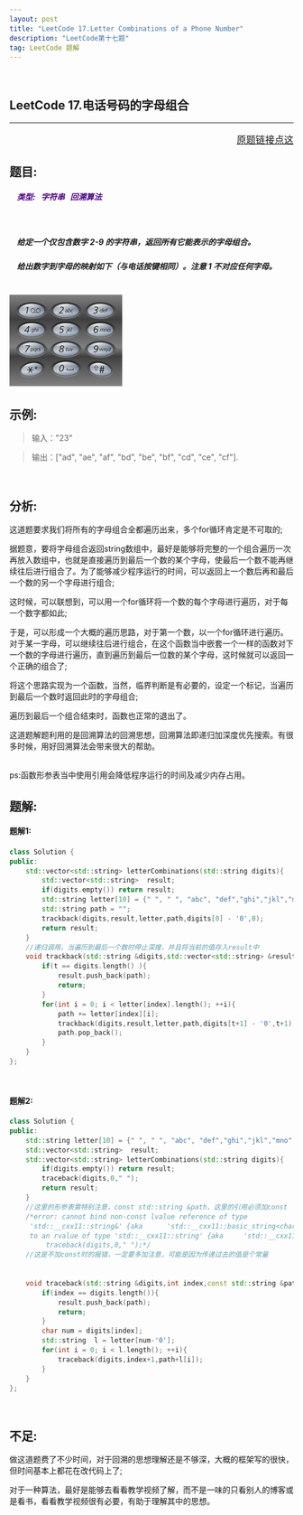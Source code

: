 ```yaml
---
layout: post
title: "LeetCode 17.Letter Combinations of a Phone Number"
description: "LeetCode第十七题"
tag: LeetCode 题解
---
```

<style>
.img{
	float:left;
}
</style>


<br />

 **LeetCode 17.电话号码的字母组合**
---
---
<p style="text-align:right;font-size:120%">
<a href="https://leetcode-cn.com/problems/letter-combinations-of-a-phone-number/description/" target="blank">
原题链接点这
</a>
</p>

## **题目:**

##### <b style=";color:Indigo">&nbsp;&nbsp;&nbsp; 类型: &nbsp; 字符串 &nbsp; 回溯算法 </b>

<br />

##### &nbsp;&nbsp;&nbsp; 给定一个仅包含数字 2-9 的字符串，返回所有它能表示的字母组合。

##### &nbsp;&nbsp;&nbsp; 给出数字到字母的映射如下（与电话按键相同）。注意 1 不对应任何字母。

<br />

<img class="img"  src="/files/LeetCode 17.Letter Combinations of a Phone Number/1.png" />

<br /><br /><br /><br /><br /><br /><br /><br /><br />

## **示例:**

>输入："23"

>输出：["ad", "ae", "af", "bd", "be", "bf", "cd", "ce", "cf"].

<br />

## **分析:**

这道题要求我们将所有的字母组合全都遍历出来，多个for循环肯定是不可取的;

据题意，要将字母组合返回string数组中，最好是能够将完整的一个组合遍历一次再放入数组中，也就是直接遍历到最后一个数的某个字母，使最后一个数不能再继续往后进行组合了。为了能够减少程序运行的时间，可以返回上一个数后再和最后一个数的另一个字母进行组合;

这时候，可以联想到，可以用一个for循环将一个数的每个字母进行遍历，对于每一个数字都如此;

于是，可以形成一个大概的遍历思路，对于第一个数，以一个for循环进行遍历。对于某一字母，可以继续往后进行组合，在这个函数当中嵌套一个一样的函数对下一个数的字母进行遍历，直到遍历到最后一位数的某个字母，这时候就可以返回一个正确的组合了;

将这个思路实现为一个函数，当然，临界判断是有必要的，设定一个标记，当遍历到最后一个数时返回此时的字母组合;

遍历到最后一个组合结束时，函数也正常的退出了。

这道题解题利用的是回溯算法的回溯思想，回溯算法即递归加深度优先搜索。有很多时候，用好回溯算法会带来很大的帮助。

<br />
ps:函数形参表当中使用引用会降低程序运行的时间及减少内存占用。


<br />

## **题解:**

#### 题解1:

```C++
class Solution {
public:
    std::vector<std::string> letterCombinations(std::string digits){
        std::vector<std::string>  result;
        if(digits.empty()) return result;
        std::string letter[10] = {" ", " ", "abc", "def","ghi","jkl","mno","pqrs","tuv","wxyz"};
        std::string path = "";
        trackback(digits,result,letter,path,digits[0] - '0',0);
        return result;
    }
    //递归调用，当遍历到最后一个数时停止深搜，并且将当前的值存入result中
    void trackback(std::string &digits,std::vector<std::string> &result,std::string letter[],std::string &path,int index,int t){
        if(t == digits.length() ){
            result.push_back(path);
            return;
        }
        for(int i = 0; i < letter[index].length(); ++i){
            path += letter[index][i];
            trackback(digits,result,letter,path,digits[t+1] - '0',t+1);
            path.pop_back();
        }
    }
};
```

<br />

#### 题解2:

```C++
class Solution {
public:
    std::string letter[10] = {" ", " ", "abc", "def","ghi","jkl","mno","pqrs","tuv","wxyz"};
    std::vector<std::string>  result;
    std::vector<std::string> letterCombinations(std::string digits){
        if(digits.empty()) return result;
        traceback(digits,0," ");
        return result;
    }
    //这里的形参表需特别注意，const std::string &path，这里的引用必须加const
    /*error: cannot bind non-const lvalue reference of type 
     'std::__cxx11::string&' {aka      'std::__cxx11::basic_string<char>&'} 
     to an rvalue of type 'std::__cxx11::string' {aka     'std::__cxx11::basic_string<char>'}
         traceback(digits,0," ");*/
    //这是不加const时的报错，一定要多加注意，可能是因为传递过去的值是个常量


    void traceback(std::string &digits,int index,const std::string &path){
        if(index == digits.length()){
            result.push_back(path);
            return;
        }
        char num = digits[index];
        std::string  l = letter[num-'0'];
        for(int i = 0; i < l.length(); ++i){
            traceback(digits,index+1,path+l[i]);
        }
    }
};
```

<br />

## **不足:**

做这道题费了不少时间，对于回溯的思想理解还是不够深，大概的框架写的很快，但时间基本上都花在改代码上了;

对于一种算法，最好是能够去看看教学视频了解，而不是一味的只看别人的博客或是看书，看看教学视频很有必要，有助于理解其中的思想。












